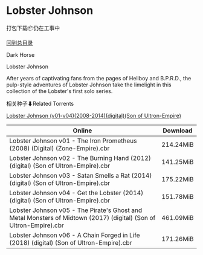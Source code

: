 # Lobster Johnson

打包下载📦仍在工事中

[回到总目录](/Catalogs.md)

Dark Horse

Lobster Johnson

After years of captivating fans from the pages of Hellboy and B.P.R.D., the pulp-style adventures of Lobster Johnson take the limelight in this collection of the Lobster's first solo series.





相关种子⬇Related Torrents

[Lobster Johnson (v01-v04)(2008-2014)(digital)(Son of Ultron-Empire)](https://github.com/alicewish/markdown/blob/master/torrent/Lobster-Johnson--v01-v04--2008-2014--digital--Son-of-Ultron-Empire.md)

Online | Download
--- | ---
Lobster Johnson v01 - The Iron Prometheus (2008) (Digital) (Zone-Empire).cbr | 214.24MiB
Lobster Johnson v02 - The Burning Hand (2012) (digital) (Son of Ultron-Empire).cbr | 141.25MiB
Lobster Johnson v03 - Satan Smells a Rat (2014) (digital) (Son of Ultron-Empire).cbr | 175.22MiB
Lobster Johnson v04 - Get the Lobster (2014) (digital) (Son of Ultron-Empire).cbr | 151.78MiB
Lobster Johnson v05 - The Pirate's Ghost and Metal Monsters of Midtown (2017) (digital) (Son of Ultron-Empire).cbr | 461.09MiB
Lobster Johnson v06 - A Chain Forged in Life (2018) (digital) (Son of Ultron-Empire).cbr | 171.26MiB